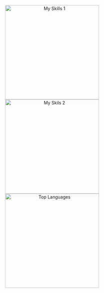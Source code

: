 <div align="center">
<img src="https://skillicons.dev/icons?i=js,py,html,css,ts,cs,discord,premiere,github,notion,vscode" width=300px alt="My Skills 1"/>
<br>
<img src="https://skillicons.dev/icons?i=react,go,gmail,arduino,markdown,windows,sqlite,nodejs,git,bash,next" width=300px alt="My Skils 2"/>
<br>
<img src="https://github-readme-stats.vercel.app/api/top-langs/?username=aquiffoo&langs_count=8&layout=compact&theme=catppuccin_mocha&hide_border=true&count_private=true&exclude_repo=csharp-tempconv,notethis,tempojs,textract,highnote" width=300px alt="Top Languages"/>
</div>

